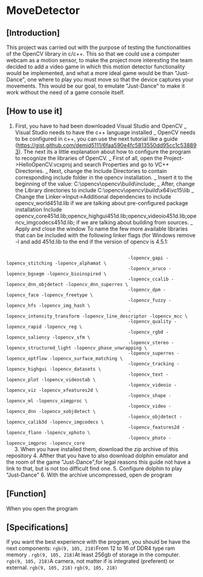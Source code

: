 # MoveDetector
## [Introduction]
This project was carried out with the purpose of testing the functionalities of the OpenCV library in c/c++. This so that we could use a computer webcam as a motion sensor, to make the project more interesting the team decided to add a video game in which this motion detector functionality would be implemented, and what a more ideal game would be than "Just-Dance", one where to play you must move so that the device captures your movements. This would be our goal, to emulate "Just-Dance" to make it work without the need of a game console itself.

## [How to use it]
1. First, you have to had been downloaded Visual Studio and OpenCV
   _ Visual Studio needs to have the c++ language installed
   _ OpenCV needs to be configured in c++, you can use the next tutorial like a guide (https://gist.github.com/demid5111/6faa590e4fc5813550dd95cc1c538893).
   The next its a little explanation about how to configure the program to recognize the libraries of OpenCV.
      _ First of all, open the Project->HelloOpenCV.vcxproj and search Properties and go to VC++ Directories.
      _ Next, change the Include Directories to contain corresponding include folder in the opencv installation.
      _ Insert it to the beginning of the value: C:\opencv\opencv\build\include;
      _ After, change the Library directories to include C:\opencv\opencv\build\x64\vc15\lib
      _ Change the Linker->Input->Additional dependencies to include opencv_world451d.lib if we are talking about pre-configured package installation Include opencv_core451d.lib;opencv_highgui451d.lib;opencv_videoio451d.lib;opencv_imgcodecs451d.lib; if we are talking about building from sources.
      _ Apply and close the window
To name the few more available libraries that can be included with the following linker flags (for Windows remove -l and add 451d.lib to the end if the version of opencv is 4.5.1:
<code>
                                             -lopencv_gapi -lopencv_stitching -lopencv_alphamat \
                                             -lopencv_aruco -lopencv_bgsegm -lopencv_bioinspired \
                                             -lopencv_ccalib -lopencv_dnn_objdetect -lopencv_dnn_superres \
                                             -lopencv_dpm -lopencv_face -lopencv_freetype \
                                             -lopencv_fuzzy -lopencv_hfs -lopencv_img_hash \
                                             -lopencv_intensity_transform -lopencv_line_descriptor -lopencv_mcc \
                                             -lopencv_quality -lopencv_rapid -lopencv_reg \
                                             -lopencv_rgbd -lopencv_saliency -lopencv_sfm \
                                             -lopencv_stereo -lopencv_structured_light -lopencv_phase_unwrapping \
                                             -lopencv_superres -lopencv_optflow -lopencv_surface_matching \
                                             -lopencv_tracking -lopencv_highgui -lopencv_datasets \
                                             -lopencv_text -lopencv_plot -lopencv_videostab \
                                             -lopencv_videoio -lopencv_viz -lopencv_xfeatures2d \
                                             -lopencv_shape -lopencv_ml -lopencv_ximgproc \
                                             -lopencv_video -lopencv_dnn -lopencv_xobjdetect \
                                             -lopencv_objdetect -lopencv_calib3d -lopencv_imgcodecs \
                                             -lopencv_features2d -lopencv_flann -lopencv_xphoto \
                                             -lopencv_photo -lopencv_imgproc -lopencv_core
   </code>
3. When you have installed them, download the zip archive of this repository
4. Afther that you have to also download dolphin emulator and the room of the game "Just-Dance",for legal reasons this guide not have a link to that, but is not too difficult find one.
5. Configure dolphin to play "Just-Dance"
6. With the archive uncompressed, open de program

## [Function]
When you open the program

## [Specifications]
If you want the best experience with the program, you should be have the next components:
`rgb(9, 105, 218)`From 12 to 16 of DDR4 type ram memory .
`rgb(9, 105, 218)`At least 256gb of storage in the computer.
`rgb(9, 105, 218)`A camera, not matter if is integrated (preferent) or external.
`rgb(9, 105, 218)`
`rgb(9, 105, 218)`
